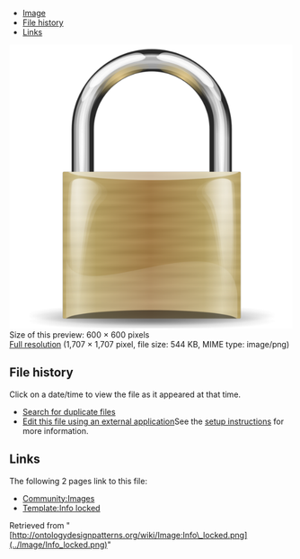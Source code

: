 * [Image](../Image/Info_locked.png#file)
* [File history](../Image/Info_locked.png#filehistory)
* [Links](../Image/Info_locked.png#filelinks)

[![Image:Info locked.png](../images/thumb/4/49/Info_locked.png/600px-Info_locked.png)](../images/4/49/Info_locked.png)  
Size of this preview: 600 × 600 pixels  
[Full resolution](../images/4/49/Info_locked.png)‎ (1,707 × 1,707 pixel, file size: 544 KB, MIME type: image/png)

## File history

Click on a date/time to view the file as it appeared at that time.



  
* [Search for duplicate files](http://ontologydesignpatterns.org/wiki/Special:FileDuplicateSearch/Info_locked.png "Special:FileDuplicateSearch/Info locked.png")
* [Edit this file using an external application](http://ontologydesignpatterns.org/wiki/index.php?title=Image:Info_locked.png&action=edit&externaledit=true&mode=file "Image:Info locked.png")See the [setup instructions](http://www.mediawiki.org/wiki/Manual:External_editors "http://www.mediawiki.org/wiki/Manual:External_editors") for more information.

## Links



The following 2 pages link to this file:


* [Community:Images](../Community/Images "Community:Images")
* [Template:Info locked](../Template/Info_locked "Template:Info locked")


Retrieved from "[http://ontologydesignpatterns.org/wiki/Image:Info\_locked.png](../Image/Info_locked.png)"